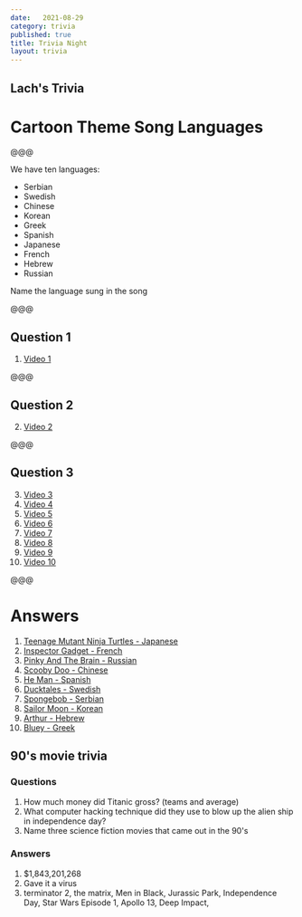 ```yaml
---
date:   2021-08-29
category: trivia
published: true
title: Trivia Night
layout: trivia
---
```


## Lach's Trivia
# Cartoon Theme Song Languages
@@@

We have ten languages:

* Serbian
* Swedish
* Chinese
* Korean
* Greek
* Spanish
* Japanese
* French
* Hebrew
* Russian
 
Name the language sung in the song

@@@

## Question 1 
1.  [Video 1](https://www.youtube.com/watch?v=dZMgzhRma_c) 

@@@

## Question 2 
2.  [Video 2](https://www.youtube.com/watch?v=Dqd0mVAn_xk) 

@@@

## Question 3 
3.  [Video 3](https://www.youtube.com/watch?v=lisTWZrcy9o) 
4.  [Video 4](https://www.youtube.com/watch?v=R3_R5Zsvc7Q) 
5.  [Video 5](https://www.youtube.com/watch?v=ae2No7bprmY) 
6.  [Video 6](https://www.youtube.com/watch?v=sFgZ4qGZ0IQ) 
7.  [Video 7](https://www.youtube.com/watch?v=dDlQ89HzZ-4) 
8.  [Video 8](https://www.youtube.com/watch?v=8oGZHWQ35ok) 
9.  [Video 9](https://www.youtube.com/watch?v=7FMFsyOpmRQ) 
10. [Video 10](https://www.youtube.com/watch?v=dCJOM01-iZA)

@@@
 
# Answers 
1. [Teenage Mutant Ninja Turtles  - Japanese](https://www.youtube.com/watch?v=dZMgzhRma_c)
2. [Inspector Gadget - French](https://www.youtube.com/watch?v=Dqd0mVAn_xk)
3. [Pinky And The Brain - Russian](https://www.youtube.com/watch?v=lisTWZrcy9o)
4. [Scooby Doo - Chinese](https://www.youtube.com/watch?v=R3_R5Zsvc7Q)
5. [He Man - Spanish](https://www.youtube.com/watch?v=ae2No7bprmY)
6. [Ducktales - Swedish](https://www.youtube.com/watch?v=sFgZ4qGZ0IQ)
7. [Spongebob - Serbian](https://www.youtube.com/watch?v=dDlQ89HzZ-4)
8. [Sailor Moon - Korean](https://www.youtube.com/watch?v=8oGZHWQ35ok)
9. [Arthur - Hebrew](https://www.youtube.com/watch?v=7FMFsyOpmRQ)
10. [Bluey - Greek](https://www.youtube.com/watch?v=dCJOM01-iZA)

## 90's movie trivia

### Questions

1. How much money did Titanic gross? (teams and average)
2. What computer hacking technique did they use to blow up the alien ship in independence day?
3. Name three science fiction movies that came out in the 90's

### Answers

1. $1,843,201,268
2. Gave it a virus
3. terminator 2, the matrix, Men in Black, Jurassic Park, Independence Day, Star Wars Episode 1, Apollo 13, Deep Impact, 